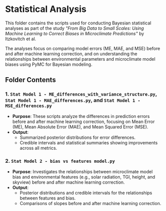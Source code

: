 # Statistical Analysis

This folder contains the scripts used for conducting Bayesian statistical analyses as part of the study *"From Big Data to Small Scales: Using Machine Learning to Correct Biases in Microclimate Predictions"* by Itzkovitch et al.

The analyses focus on comparing model errors (ME, MAE, and MSE) before and after machine learning correction, and on understanding the relationships between environmental parameters and microclimate model biases using PyMC for Bayesian modeling.

## Folder Contents

### 1. `Stat Model 1 - ME_differences_with_variance_structure.py`, `Stat Model 1 - MAE_differences.py`, and `Stat Model 1 - MSE_differences.py`
- **Purpose**: These scripts analyze the differences in prediction errors before and after machine learning correction, focusing on Mean Error (ME), Mean Absolute Error (MAE), and Mean Squared Error (MSE).
- **Output**:
  - Summarized posterior distributions for error differences.
  - Credible intervals and statistical summaries showing improvements across all metrics.

### 2. `Stat Model 2 - bias vs features model.py`
- **Purpose**: Investigates the relationships between microclimate model bias and environmental features (e.g., solar radiation, TGI, height, and skyview) before and after machine learning correction.
- **Output**:
  - Posterior distributions and credible intervals for the relationships between features and bias.
  - Comparisons of slopes before and after machine learning correction.

